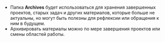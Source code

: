 - Папка **Archives** будет использоваться для хранения завершенных проектов, старых задач и других материалов, которые больше не актуальны, но могут быть полезны для рефлексии или обращения к ним в будущем.
- Архивировать материалы можно по мере завершения проектов или смены областей работы.
